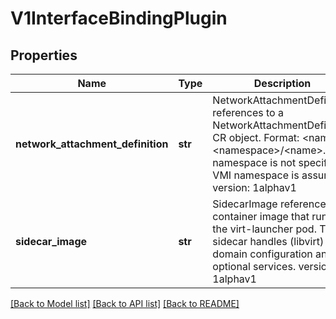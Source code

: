 # V1InterfaceBindingPlugin

## Properties
Name | Type | Description | Notes
------------ | ------------- | ------------- | -------------
**network_attachment_definition** | **str** | NetworkAttachmentDefinition references to a NetworkAttachmentDefinition CR object. Format: &lt;name&gt;, &lt;namespace&gt;/&lt;name&gt;. If namespace is not specified, VMI namespace is assumed. version: 1alphav1 | [optional] 
**sidecar_image** | **str** | SidecarImage references a container image that runs in the virt-launcher pod. The sidecar handles (libvirt) domain configuration and optional services. version: 1alphav1 | [optional] 

[[Back to Model list]](../README.md#documentation-for-models) [[Back to API list]](../README.md#documentation-for-api-endpoints) [[Back to README]](../README.md)


